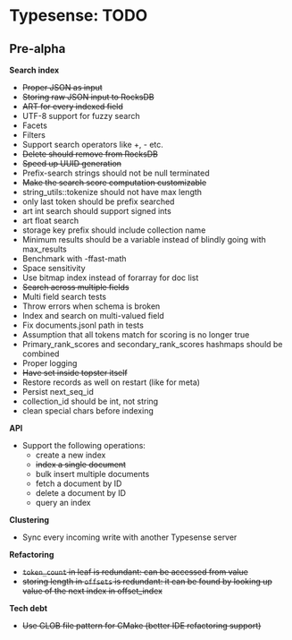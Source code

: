 # Typesense: TODO

## Pre-alpha

**Search index**

- ~~Proper JSON as input~~
- ~~Storing raw JSON input to RocksDB~~
- ~~ART for every indexed field~~
- UTF-8 support for fuzzy search
- Facets
- Filters
- Support search operators like +, - etc.
- ~~Delete should remove from RocksDB~~
- ~~Speed up UUID generation~~
- Prefix-search strings should not be null terminated
- ~~Make the search score computation customizable~~
- string_utils::tokenize should not have max length
- only last token should be prefix searched
- art int search should support signed ints
- art float search
- storage key prefix should include collection name
- Minimum results should be a variable instead of blindly going with max_results
- Benchmark with -ffast-math
- Space sensitivity
- Use bitmap index instead of forarray for doc list
- ~~Search across multiple fields~~
- Multi field search tests
- Throw errors when schema is broken
- Index and search on multi-valued field
- Fix documents.jsonl path in tests
- Assumption that all tokens match for scoring is no longer true
- Primary_rank_scores and secondary_rank_scores hashmaps should be combined
- Proper logging
- ~~Have set inside topster itself~~
- Restore records as well on restart (like for meta)
- Persist next_seq_id
- collection_id should be int, not string
- clean special chars before indexing

**API**

- Support the following operations:
    - create a new index
    - ~~index a single document~~
    - bulk insert multiple documents
    - fetch a document by ID
    - delete a document by ID
    - query an index       

**Clustering**

- Sync every incoming write with another Typesense server

**Refactoring**

- ~~`token_count` in leaf is redundant: can be accessed from value~~
- ~~storing length in `offsets` is redundant: it can be found by looking up value of the next index in offset_index~~

**Tech debt**

- ~~Use GLOB file pattern for CMake (better IDE refactoring support)~~